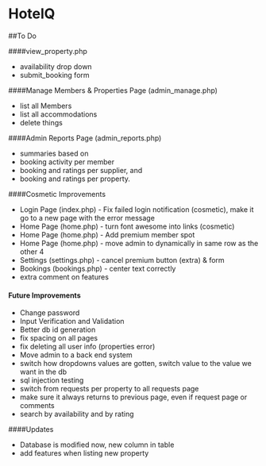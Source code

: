 # HotelQ

##To Do

####view_property.php
* availability drop down
* submit_booking form

####Manage Members & Properties Page (admin_manage.php)
* list all Members
* list all accommodations
* delete things

####Admin Reports Page (admin_reports.php)
* summaries based on
* booking activity per member
* booking and ratings per supplier, and
* booking and ratings per property.

####Cosmetic Improvements
* Login Page (index.php) - Fix failed login notification (cosmetic), make it go to a new page with the error message
* Home Page (home.php) - turn font awesome into links (cosmetic)
* Home Page (home.php) - Add premium member spot
* Home Page (home.php) - move admin to dynamically in same row as the other 4
* Settings (settings.php) - cancel premium button (extra) & form
* Bookings (bookings.php) - center text correctly
* extra comment on features

#### Future Improvements
* Change password
* Input Verification and Validation
* Better db id generation
* fix spacing on all pages
* fix deleting all user info (properties error)
* Move admin to a back end system
* switch how dropdowns values are gotten, switch value to the value we want in the db
* sql injection testing
* switch from requests per property to all requests page
* make sure it always returns to previous page, even if request page or comments
* search by availability and by rating

####Updates
* Database is modified now, new column in table
* add features when listing new property
